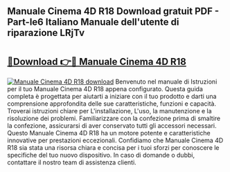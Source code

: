 ## Manuale Cinema 4D R18 Download gratuit PDF - Part-le6 Italiano Manuale dell'utente di riparazione LRjTv

# <h2><a href="http://dfdxzp.blite.top/?on=Manuale+Cinema+4D+R18">🔗Download 👉🔴 Manuale Cinema 4D R18</a></h2>

[![Manuale Cinema 4D R18 download](https://i.imgur.com/lujVjoI.png)](http://dfdxzp.blite.top/?on=Manuale+Cinema+4D+R18)
Benvenuto nel manuale di Istruzioni per il tuo Manuale Cinema 4D R18 appena configurato. Questa guida completa è progettata per aiutarti a iniziare con il tuo prodotto e darti una comprensione approfondita delle sue caratteristiche, funzioni e capacità. Troverai istruzioni chiare per L'installazione, L'uso, la manutenzione e la risoluzione dei problemi. Familiarizzare con la confezione prima di smaltire la confezione, assicurarsi di aver conservato tutti gli accessori necessari. Questo Manuale Cinema 4D R18 ha un motore potente e caratteristiche innovative per prestazioni eccezionali. Confidiamo che Manuale Cinema 4D R18 sia stata una risorsa chiara e concisa per i tuoi sforzi per conoscere le specifiche del tuo nuovo dispositivo. In caso di domande o dubbi, contattare il nostro team di assistenza clienti.
